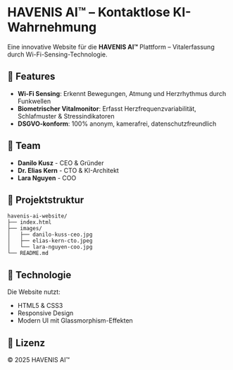 # HAVENIS AI™ – Kontaktlose KI-Wahrnehmung

Eine innovative Website für die **HAVENIS AI™** Plattform – Vitalerfassung durch Wi-Fi-Sensing-Technologie.

## 🚀 Features

- **Wi-Fi Sensing**: Erkennt Bewegungen, Atmung und Herzrhythmus durch Funkwellen
- **Biometrischer Vitalmonitor**: Erfasst Herzfrequenzvariabilität, Schlafmuster & Stressindikatoren
- **DSGVO-konform**: 100% anonym, kamerafrei, datenschutzfreundlich

## 👥 Team

- **Danilo Kusz** - CEO & Gründer
- **Dr. Elias Kern** - CTO & KI-Architekt
- **Lara Nguyen** - COO

## 📁 Projektstruktur

```
havenis-ai-website/
├── index.html
├── images/
│   ├── danilo-kuss-ceo.jpg
│   ├── elias-kern-cto.jpeg
│   └── lara-nguyen-coo.jpg
└── README.md
```

## 🔧 Technologie

Die Website nutzt:
- HTML5 & CSS3
- Responsive Design
- Modern UI mit Glassmorphism-Effekten

## 📝 Lizenz

© 2025 HAVENIS AI™

